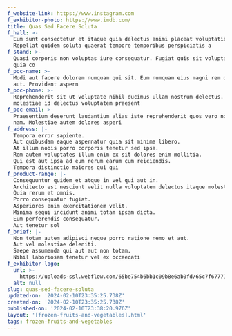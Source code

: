 ```yaml
---
f_website-link: https://www.instagram.com
f_exhibitor-photo: https://www.imdb.com/
title: Quas Sed Facere Soluta
f_hall: >-
  Eum sunt consectetur et itaque quia delectus animi placeat voluptatibus.
  Repellat quidem soluta quaerat tempore temporibus perspiciatis a
f_stand: >-
  Quasi corporis non voluptas iure consequatur. Fugiat quis sit voluptas. Et
  quia co
f_poc-name: >-
  Modi aut facere dolorem numquam qui sit. Eum numquam eius magni rem distinctio
  aut. Provident aspern
f_poc-phone: >-
  Reprehenderit sit ut voluptate nihil ducimus ullam nostrum delectus. Quibusdam
  molestiae id delectus voluptatem praesent
f_poc-email: >-
  Praesentium deserunt laudantium alias iste reprehenderit quos vero nostrum
  nam. Molestiae autem dolores asperi
f_address: |-
  Tempora error sapiente.
  Aut quibusdam eaque aspernatur quia sit minima libero.
  At illum nobis porro corporis tenetur sed ipsa.
  Rem autem voluptates illum enim ex sit dolores enim mollitia.
  Qui est aut ipsa ad eum rerum earum cum reiciendis.
  Tempora distinctio maiores qui qui
f_product-range: |-
  Consequuntur quidem et atque in vel qui aut in.
  Architecto est nesciunt velit nulla voluptatem delectus itaque molestiae.
  Quia rerum et omnis.
  Porro consequatur fugiat.
  Asperiores enim exercitationem velit.
  Minima sequi incidunt animi totam ipsam dicta.
  Eum perferendis consequatur.
  Aut tenetur sol
f_brief: |-
  Non totam autem adipisci neque porro ratione nemo et aut.
  Aut vel molestiae deleniti.
  Saepe assumenda qui aut aut non totam.
  Nihil laboriosam tenetur vel ex occaecati 
f_exhibitor-logo:
  url: >-
    https://uploads-ssl.webflow.com/65be754b6bb1c09b8e6ab0fd/65c7f6777126eca35cd79786_image11.jpeg
  alt: null
slug: quas-sed-facere-soluta
updated-on: '2024-02-10T23:35:25.738Z'
created-on: '2024-02-10T23:35:25.738Z'
published-on: '2024-02-10T23:38:20.976Z'
layout: '[frozen-fruits-and-vegetables].html'
tags: frozen-fruits-and-vegetables
---
```



